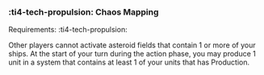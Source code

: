 ### :ti4-tech-propulsion: **Chaos Mapping**

Requirements: :ti4-tech-propulsion:

Other players cannot activate asteroid fields that contain 1 or more of your ships.
At the start of your turn during the action phase, you may produce 1 unit in a system that contains at least 1 of your units that has Production.
